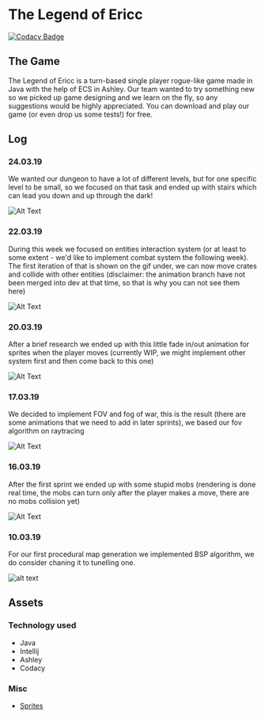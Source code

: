 # The Legend of Ericc

[![Codacy Badge](https://api.codacy.com/project/badge/Grade/aec03650a4df457db7e2bb385dc3c6f8)](https://app.codacy.com/app/vanbinhstudios/thelegendofericc?utm_source=github.com&utm_medium=referral&utm_content=vanbinhstudios/thelegendofericc&utm_campaign=Badge_Grade_Settings)


## The Game

The Legend of Ericc is a turn-based single player rogue-like game made in Java with the help of ECS in Ashley. Our team wanted to try something new so we picked up game designing and we learn on the fly, so any suggestions would be highly appreciated. You can download and play our game (or even drop us some tests!) for free.

## Log

### 24.03.19
We wanted our dungeon to have a lot of different levels, but for one specific level to be small, so we focused on that task and ended up with stairs which can lead you down and up through the dark!

![Alt Text](https://media.giphy.com/media/37soZwCt7cuhDE8WEr/giphy.gif)

### 22.03.19
During this week we focused on entities interaction system (or at least to some extent - we'd like to implement combat system the following week). The first iteration of that is shown on the gif under, we can now move crates and collide with other entities (disclaimer: the animation branch have not been merged into dev at that time, so that is why you can not see them here)

![Alt Text](https://media.giphy.com/media/1fiGakAmjGEjra4e4b/giphy.gif)

### 20.03.19
After a brief research we ended up with this little fade in/out animation for sprites when the player moves (currently WIP, we might implement other system first and then come back to this one)

![Alt Text](https://media.giphy.com/media/833DfjMBioBSY9JgdY/giphy.gif)

### 17.03.19
We decided to implement FOV and fog of war, this is the result (there are some animations that we need to add in later sprints),
we based our fov algorithm on raytracing

![Alt Text](https://media.giphy.com/media/9AIXNkGQFPCtiQTh1p/giphy.gif)

### 16.03.19
After the first sprint we ended up with some stupid mobs (rendering is done real time, the mobs can turn only after the player makes a move, there are no mobs collision yet)

![Alt Text](https://media.giphy.com/media/Zy9k0cvt6piTgrtTrl/giphy.gif)

### 10.03.19
For our first procedural map generation we implemented BSP algorithm, we do consider chaning it to tunelling one.

![alt text](https://sites.google.com/site/jicenospam/dungeon_bsp2.png "BSP2")


## Assets
### Technology used
-  Java
-  Intellij
-  Ashley
- Codacy
### Misc
-  <a href="https://pixel-poem.itch.io/dungeon-assetpuck">Sprites</a>
